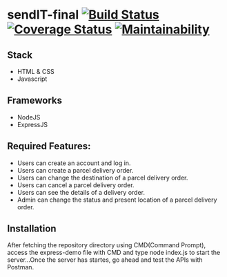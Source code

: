 # sendIT-final [![Build Status](https://travis-ci.org/Jack-n-21/sendIT-final.svg?branch=devlop)](https://travis-ci.org/Jack-n-21/sendIT-final) [![Coverage Status](https://coveralls.io/repos/github/Jack-n-21/sendIT-final/badge.svg?branch=devlop)](https://coveralls.io/github/Jack-n-21/sendIT-final?branch=devlop) [![Maintainability](https://api.codeclimate.com/v1/badges/a076a469e09a867c44d0/maintainability)](https://codeclimate.com/github/Jack-n-21/sendIT-final/maintainability)
## Stack
- HTML & CSS
- Javascript

## Frameworks
- NodeJS
- ExpressJS

##  Required Features:
- Users can create an account and log in.
- Users can create a parcel delivery order.
- Users can change the destination of a parcel delivery order.
- Users can cancel a parcel delivery order.
- Users can see the details of a delivery order.
- Admin can change the status and present location of a parcel delivery order.

##  Installation
After fetching the repository directory using CMD(Command Prompt), access the express-demo file with CMD and type node index.js to start the server...Once the server has startes, go ahead and test the APIs with Postman.

      
